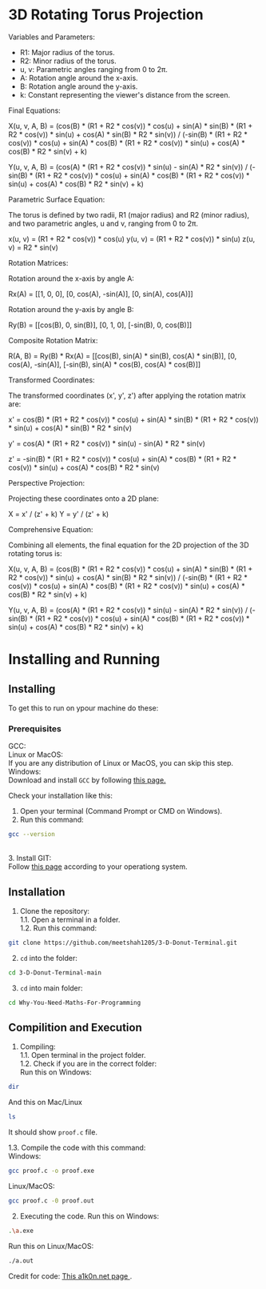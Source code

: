 # 3D Rotating Torus Projection

Variables and Parameters:
- R1: Major radius of the torus.
- R2: Minor radius of the torus.
- u, v: Parametric angles ranging from 0 to 2π.
- A: Rotation angle around the x-axis.
- B: Rotation angle around the y-axis.
- k: Constant representing the viewer's distance from the screen.

Final Equations:

X(u, v, A, B) = (cos(B) * (R1 + R2 * cos(v)) * cos(u) + sin(A) * sin(B) * (R1 + R2 * cos(v)) * sin(u) + cos(A) * sin(B) * R2 * sin(v)) / (-sin(B) * (R1 + R2 * cos(v)) * cos(u) + sin(A) * cos(B) * (R1 + R2 * cos(v)) * sin(u) + cos(A) * cos(B) * R2 * sin(v) + k)

Y(u, v, A, B) = (cos(A) * (R1 + R2 * cos(v)) * sin(u) - sin(A) * R2 * sin(v)) / (-sin(B) * (R1 + R2 * cos(v)) * cos(u) + sin(A) * cos(B) * (R1 + R2 * cos(v)) * sin(u) + cos(A) * cos(B) * R2 * sin(v) + k)

Parametric Surface Equation:

The torus is defined by two radii, R1 (major radius) and R2 (minor radius), and two parametric angles, u and v, ranging from 0 to 2π.

x(u, v) = (R1 + R2 * cos(v)) * cos(u)
y(u, v) = (R1 + R2 * cos(v)) * sin(u)
z(u, v) = R2 * sin(v)

Rotation Matrices:

Rotation around the x-axis by angle A:

Rx(A) = [[1, 0, 0], [0, cos(A), -sin(A)], [0, sin(A), cos(A)]]

Rotation around the y-axis by angle B:

Ry(B) = [[cos(B), 0, sin(B)], [0, 1, 0], [-sin(B), 0, cos(B)]]

Composite Rotation Matrix:

R(A, B) = Ry(B) * Rx(A) = [[cos(B), sin(A) * sin(B), cos(A) * sin(B)], [0, cos(A), -sin(A)], [-sin(B), sin(A) * cos(B), cos(A) * cos(B)]]

Transformed Coordinates:

The transformed coordinates (x', y', z') after applying the rotation matrix are:

x' = cos(B) * (R1 + R2 * cos(v)) * cos(u) + sin(A) * sin(B) * (R1 + R2 * cos(v)) * sin(u) + cos(A) * sin(B) * R2 * sin(v)

y' = cos(A) * (R1 + R2 * cos(v)) * sin(u) - sin(A) * R2 * sin(v)

z' = -sin(B) * (R1 + R2 * cos(v)) * cos(u) + sin(A) * cos(B) * (R1 + R2 * cos(v)) * sin(u) + cos(A) * cos(B) * R2 * sin(v)

Perspective Projection:

Projecting these coordinates onto a 2D plane:

X = x' / (z' + k)
Y = y' / (z' + k)

Comprehensive Equation:

Combining all elements, the final equation for the 2D projection of the 3D rotating torus is:

X(u, v, A, B) = (cos(B) * (R1 + R2 * cos(v)) * cos(u) + sin(A) * sin(B) * (R1 + R2 * cos(v)) * sin(u) + cos(A) * sin(B) * R2 * sin(v)) / (-sin(B) * (R1 + R2 * cos(v)) * cos(u) + sin(A) * cos(B) * (R1 + R2 * cos(v)) * sin(u) + cos(A) * cos(B) * R2 * sin(v) + k)

Y(u, v, A, B) = (cos(A) * (R1 + R2 * cos(v)) * sin(u) - sin(A) * R2 * sin(v)) / (-sin(B) * (R1 + R2 * cos(v)) * cos(u) + sin(A) * cos(B) * (R1 + R2 * cos(v)) * sin(u) + cos(A) * cos(B) * R2 * sin(v) + k)





# Installing and Running
## Installing
To get this to run on ypour machine do these:
### Prerequisites
GCC:<br>
Linux or MacOS: <br>
If you are any distribution of Linux or MacOS, you can skip this step.<br>
Windows:<br>
Download and install  ```GCC``` by following <a href="https://code.visualstudio.com/docs/cpp/config-mingw">this page.</a>
<br>

Check your installation like this:<br>
1. Open your terminal (Command Prompt or CMD on Windows). <br>
2. Run this command:<br>
```sh
gcc --version
```
<br>
3. Install GIT: <br>
  Follow <a href="https://www.git-scm.com/downloads">this page</a> according to your operationg system. <br>

## Installation
1. Clone the repository:<br>
     1.1. Open a terminal in a folder. <br>
     1.2. Run this command: <br>
```sh
git clone https://github.com/meetshah1205/3-D-Donut-Terminal.git
```

2. ```cd``` into the folder:
```sh
cd 3-D-Donut-Terminal-main
```

3. ```cd``` into main folder:
```sh
cd Why-You-Need-Maths-For-Programming
```

## Compilition and Execution

1. Compiling: <br>
  1.1. Open terminal in the project folder. <br>
  1.2. Check if you are in the correct folder: <br>
    Run this on Windows:
```sh
dir
```

  And this on Mac/Linux
```sh
ls
```

  It should show ```proof.c``` file.
  
  
  1.3. Compile the code with this command:
  <br>
  Windows:
```sh
gcc proof.c -o proof.exe
```
  Linux/MacOS:
```sh
gcc proof.c -0 proof.out
```

2. Executing the code.
Run this on Windows:
```sh
.\a.exe
```

Run this on Linux/MacOS:
```sh
./a.out
```


Credit for code:
<a href="https://www.a1k0n.net/2011/07/20/donut-math.html">This a1k0n.net page </a>.
